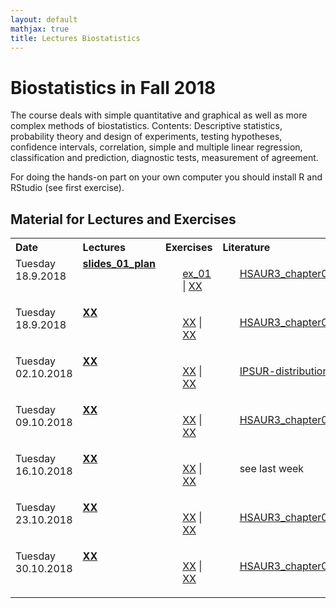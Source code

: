 ```yaml
---
layout: default
mathjax: true
title: Lectures Biostatistics
---
```


# Biostatistics in Fall 2018

The course deals with simple quantitative and graphical as well as more complex methods of biostatistics. Contents: Descriptive statistics, probability theory and design of experiments, testing hypotheses, confidence intervals, correlation, simple and multiple linear regression, classification and prediction, diagnostic tests, measurement of agreement.

For doing the hands-on part on your own computer you should install R and RStudio (see first exercise).

## Material for Lectures and Exercises  

<!--  
!!!!!!!!!!!!!!!!!!!!!!!!!!!!!!!!!!!!!!!!!!!!!!!!!!!!!!
Note on table no empty lines / Bitte keine Leerzeilen 
Otherwise the rendering is broken
!!!!!!!!!!!!!!!!!!!!!!!!!!!!!!!!!!!!!!!!!!!!!!!!!!!!!!
-->
<table  class="zebra" width="width:100%">
  <tr>
      <th style="text-align: left;" width="%5">Date</th>
      <th style="text-align: left;" width="%55">Lectures</th>
      <th style="text-align: left;" width="%20">Exercises</th>
      <th style="text-align: left;" width="%20">Literature</th>
  </tr>
    <!--  ------------------------------------- -->
    <!--  week 1 -->
    <!--  ------------------------------------- -->
    <tr>
    <!-- Date -->
    <td style="text-align: left;" valign="top">
      Tuesday 18.9.2018
     </td>  
     <!-- Lectures -->
  	<td style="text-align: left;" valign="top"> 
        <b> <a href="https://github.com/bsick/Biostatistics-Fall-2018/tree/master/slides/BS_slides_01_plan.pdf"> slides_01_plan</a>
    <!--  Exercises  -->
    <td style="text-align: left;" valign="top">
    	<ul>
            <a href="https://github.com/bsick/Biostatistics-Fall-2018/tree/master/exercises/Exercise0.pdf"> ex_01</a> | 
            <a href=''> XX</a> 
    <!--  Lieterature  -->
    <td style="text-align: left;" valign="top">
    	<ul>
            <a href="https://github.com/bsick/Biostatistics-Fall-2018/tree/master/literature/HSAUR3_ch1_introduction_to_R.pdf"> HSAUR3_chapter01</a> 
        <!-- 
      </ul>
    </td>   
  </tr>
    <!--  ------------------------------------- -->
    <!--  Woche 2 -->
    <!--  ------------------------------------- -->
      <tr>
    <!-- Date -->
    <td style="text-align: left;" valign="top">
      Tuesday 18.9.2018
     </td>  
     <!-- Lectures -->
  	<td style="text-align: left;" valign="top"> 
        <b> <a href=""> XX</a>
    <!--  Exercises  -->
    <td style="text-align: left;" valign="top">
    	<ul>
            <a href=""> XX</a> | 
            <a href=""> XX</a> 
    <!--  Lieterature  -->
    <td style="text-align: left;" valign="top">
    	<ul>
            <a href="https://github.com/bsick/Biostatistics-Fall-2018/tree/master/literature/HSAUR3_ch2_graphical_display.pdf"> HSAUR3_chapter02</a>  
        <!-- 
      </ul>
    </td>   
  </tr>
    <!--  ------------------------------------- -->
    <!--  Woche 3 -->
    <!--  ------------------------------------- -->
     <tr>
    <!-- Date -->
    <td style="text-align: left;" valign="top">
      Tuesday 02.10.2018
     </td>  
     <!-- Lectures -->
  	<td style="text-align: left;" valign="top"> 
        <b> <a href=""> XX</a>
    <!--  Exercises  -->
    <td style="text-align: left;" valign="top">
    	<ul>
            <a href=""> XX</a> | 
            <a href=""> XX</a> 
    <!--  Lieterature  -->
    <td style="text-align: left;" valign="top">
    	<ul>
            <a href="https://github.com/bsick/Biostatistics-Fall-2018/tree/master/literature/IPSUR-vignette-distributions-week3.pdf"> IPSUR-distributions</a> 
        <!-- 
      </ul>
    </td>   
  </tr>
    <!--  ------------------------------------- -->
    <!--  Woche 4 -->
    <!--  ------------------------------------- -->
             <tr>
    <!-- Date -->
    <td style="text-align: left;" valign="top">
      Tuesday 09.10.2018
     </td>  
     <!-- Lectures -->
  	<td style="text-align: left;" valign="top"> 
        <b> <a href=""> XX</a>
    <!--  Exercises  -->
    <td style="text-align: left;" valign="top">
    	<ul>
            <a href=""> XX</a> | 
            <a href=""> XX</a> 
    <!--  Lieterature  -->
    <td style="text-align: left;" valign="top">
    	<ul>
            <a href="https://github.com/bsick/Biostatistics-Fall-2018/tree/master/literature/HSAUR3_ch4_simple_inference.pdf"> HSAUR3_chapter04</a> 
        <!-- 
      </ul>
    </td>   
  </tr>
    <!--  ------------------------------------- -->
    <!--  Woche 5 -->
    <!--  ------------------------------------- -->
                   <tr>
    <!-- Date -->
    <td style="text-align: left;" valign="top">
      Tuesday 16.10.2018
     </td>  
     <!-- Lectures -->
  	<td style="text-align: left;" valign="top"> 
        <b> <a href=""> XX</a>
    <!--  Exercises  -->
    <td style="text-align: left;" valign="top">
    	<ul>
            <a href=""> XX</a> | 
            <a href=""> XX</a> 
    <!--  Lieterature  -->
    <td style="text-align: left;" valign="top">
    	<ul>
            see last week 
        <!-- 
      </ul>
    </td>   
  </tr>
    <!--  ------------------------------------- -->
    <!--  Woche 6 -->
    <!--  ------------------------------------- -->
                           <tr>
    <!-- Date -->
    <td style="text-align: left;" valign="top">
      Tuesday 23.10.2018
     </td>  
     <!-- Lectures -->
  	<td style="text-align: left;" valign="top"> 
        <b> <a href=""> XX</a>
    <!--  Exercises  -->
    <td style="text-align: left;" valign="top">
    	<ul>
            <a href=""> XX</a> | 
            <a href=""> XX</a> 
    <!--  Lieterature  -->
    <td style="text-align: left;" valign="top">
    	<ul>
            <a href="https://github.com/bsick/Biostatistics-Fall-2018/tree/master/literature/HSAUR3_ch4_simple_inference.pdf"> HSAUR3_chapter04</a> 
        <!-- 
      </ul>
    </td>   
  </tr>
    <!--  ------------------------------------- -->
    <!--  Woche 7 -->
    <!--  ------------------------------------- -->
                                <tr>
    <!-- Date -->
    <td style="text-align: left;" valign="top">
      Tuesday 30.10.2018
     </td>  
     <!-- Lectures -->
  	<td style="text-align: left;" valign="top"> 
        <b> <a href=""> XX</a>
    <!--  Exercises  -->
    <td style="text-align: left;" valign="top">
    	<ul>
            <a href=""> XX</a> | 
            <a href=""> XX</a> 
    <!--  Lieterature  -->
    <td style="text-align: left;" valign="top">
    	<ul>
            <a href="https://github.com/bsick/Biostatistics-Fall-2018/tree/master/literature/statistics.notes.diagnostic.tests.pdf"> HSAUR3_chapter04</a> 
        <!-- 
      </ul>
    </td>   
  </tr>
    <!--  ------------------------------------- -->
    <!--  Woche 8 -->
    <!--  ------------------------------------- -->

